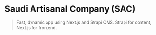 # Saudi Artisanal Company (SAC)

> Fast, dynamic app using Next.js and Strapi CMS. Strapi for content, Next.js for frontend.
